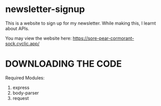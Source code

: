 # newsletter-signup
This is a website to sign up for my newsletter. While making this, I learnt about APIs.

You may view the website here: https://sore-pear-cormorant-sock.cyclic.app/

# DOWNLOADING THE CODE
Required Modules:
1. express
2. body-parser
3. request
